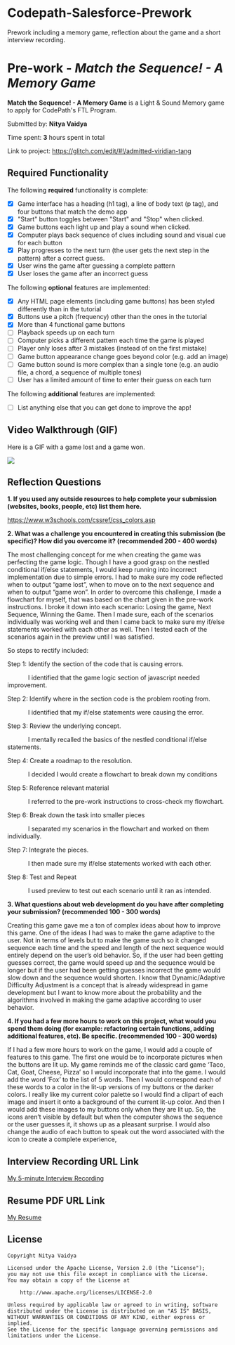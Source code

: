 # Codepath-Salesforce-Prework
Prework including a memory game, reflection about the game and a short interview recording. 

# Pre-work - *Match the Sequence! - A Memory Game*

**Match the Sequence! - A Memory Game** is a Light & Sound Memory game to apply for CodePath's FTL Program. 

Submitted by: **Nitya Vaidya**

Time spent: **3** hours spent in total

Link to project: https://glitch.com/edit/#!/admitted-viridian-tang

## Required Functionality

The following **required** functionality is complete:

* [x] Game interface has a heading (h1 tag), a line of body text (p tag), and four buttons that match the demo app
* [x] "Start" button toggles between "Start" and "Stop" when clicked. 
* [x] Game buttons each light up and play a sound when clicked. 
* [x] Computer plays back sequence of clues including sound and visual cue for each button
* [x] Play progresses to the next turn (the user gets the next step in the pattern) after a correct guess. 
* [x] User wins the game after guessing a complete pattern
* [x] User loses the game after an incorrect guess

The following **optional** features are implemented:

* [x] Any HTML page elements (including game buttons) has been styled differently than in the tutorial
* [x] Buttons use a pitch (frequency) other than the ones in the tutorial
* [x] More than 4 functional game buttons
* [ ] Playback speeds up on each turn
* [ ] Computer picks a different pattern each time the game is played
* [ ] Player only loses after 3 mistakes (instead of on the first mistake)
* [ ] Game button appearance change goes beyond color (e.g. add an image)
* [ ] Game button sound is more complex than a single tone (e.g. an audio file, a chord, a sequence of multiple tones)
* [ ] User has a limited amount of time to enter their guess on each turn

The following **additional** features are implemented:

- [ ] List anything else that you can get done to improve the app!

## Video Walkthrough (GIF)

Here is a GIF with a game lost and a game won.

![](http://g.recordit.co/QTj5hCDUJp.gif)


## Reflection Questions
**1. If you used any outside resources to help complete your submission (websites, books, people, etc) list them here.**

https://www.w3schools.com/cssref/css_colors.asp

**2. What was a challenge you encountered in creating this submission (be specific)? How did you overcome it? (recommended 200 - 400 words)**

The most challenging concept for me when creating the game was perfecting the game logic. Though I have a good grasp on the nestled conditional if/else statements, I would keep running into incorrect implementation due to simple errors. I had to make sure my code reflected when to output “game lost”, when to move on to the next sequence and when to output “game won”. In order to overcome this challenge, I made a flowchart for myself, that was based on the chart given in the pre-work instructions. I broke it down into each scenario: Losing the game, Next Sequence, Winning the Game. Then I made sure, each of the scenarios individually was working well and then I came back to make sure my if/else statements worked with each other as well. Then I tested each of the scenarios again in the preview until I was satisfied.

So steps to rectify included:

Step 1: Identify the section of the code that is causing errors.

&nbsp;&nbsp;&nbsp;&nbsp;&nbsp;&nbsp;&nbsp;&nbsp;&nbsp;&nbsp;&nbsp;&nbsp;I identified that the game logic section of javascript needed improvement.

Step 2: Identify where in the section code is the problem rooting from.

&nbsp;&nbsp;&nbsp;&nbsp;&nbsp;&nbsp;&nbsp;&nbsp;&nbsp;&nbsp;&nbsp;&nbsp;I identified that my if/else statements were causing the error.

Step 3: Review the underlying concept.

&nbsp;&nbsp;&nbsp;&nbsp;&nbsp;&nbsp;&nbsp;&nbsp;&nbsp;&nbsp;&nbsp;&nbsp;I mentally recalled the basics of the nestled conditional if/else statements.

Step 4: Create a roadmap to the resolution.

&nbsp;&nbsp;&nbsp;&nbsp;&nbsp;&nbsp;&nbsp;&nbsp;&nbsp;&nbsp;&nbsp;&nbsp;I decided I would create a flowchart to break down my conditions

Step 5: Reference relevant material

&nbsp;&nbsp;&nbsp;&nbsp;&nbsp;&nbsp;&nbsp;&nbsp;&nbsp;&nbsp;&nbsp;&nbsp;I referred to the pre-work instructions to cross-check my flowchart.

Step 6: Break down the task into smaller pieces

&nbsp;&nbsp;&nbsp;&nbsp;&nbsp;&nbsp;&nbsp;&nbsp;&nbsp;&nbsp;&nbsp;&nbsp;I separated my scenarios in the flowchart and worked on them individually.

Step 7: Integrate the pieces.

&nbsp;&nbsp;&nbsp;&nbsp;&nbsp;&nbsp;&nbsp;&nbsp;&nbsp;&nbsp;&nbsp;&nbsp;I then made sure my if/else statements worked with each other.

Step 8: Test and Repeat

&nbsp;&nbsp;&nbsp;&nbsp;&nbsp;&nbsp;&nbsp;&nbsp;&nbsp;&nbsp;&nbsp;&nbsp;I used preview to test out each scenario until it ran as intended.

**3. What questions about web development do you have after completing your submission? (recommended 100 - 300 words)**

Creating this game gave me a ton of complex ideas about how to improve this game. One of the ideas I had was to make the game adaptive to the user. Not in terms of levels but to make the game such so it changed sequence each time and the speed and length of the next sequence would entirely depend on the user’s old behavior. So, if the user had been getting guesses correct, the game would speed up and the sequence would be longer but if the user had been getting guesses incorrect the game would slow down and the sequence would shorten. I know that Dynamic/Adaptive Difficulty Adjustment is a concept that is already widespread in game development but I want to know more about the probability and the algorithms involved in making the game adaptive according to user behavior.


**4. If you had a few more hours to work on this project, what would you spend them doing (for example: refactoring certain functions, adding additional features, etc). Be specific. (recommended 100 - 300 words)**

If I had a few more hours to work on the game, I would add a couple of features to this game. The first one would be to incorporate pictures when the buttons are lit up. My game reminds me of the classic card game ‘Taco, Cat, Goat, Cheese, Pizza’ so I would incorporate that into the game. I would add the word ‘Fox’ to the list of 5 words. Then I would correspond each of these words to a color in the lit-up versions of my buttons or the darker colors. I really like my current color palette so I would find a clipart of each image and insert it onto a background of the current lit-up color. And then I would add these images to my buttons only when they are lit up. So, the icons aren’t visible by default but when the computer shows the sequence or the user guesses it, it shows up as a pleasant surprise. I would also change the audio of each button to speak out the word associated with the icon to create a complete experience,



## Interview Recording URL Link

[My 5-minute Interview Recording](your-link-here)

## Resume PDF URL Link

[My Resume](your-link-here)


## License

    Copyright Nitya Vaidya

    Licensed under the Apache License, Version 2.0 (the "License");
    you may not use this file except in compliance with the License.
    You may obtain a copy of the License at

        http://www.apache.org/licenses/LICENSE-2.0

    Unless required by applicable law or agreed to in writing, software
    distributed under the License is distributed on an "AS IS" BASIS,
    WITHOUT WARRANTIES OR CONDITIONS OF ANY KIND, either express or implied.
    See the License for the specific language governing permissions and
    limitations under the License.
